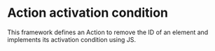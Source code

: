 Action activation condition
===========================

This framework defines an Action to remove the ID of an element and implements its activation condition using JS.
